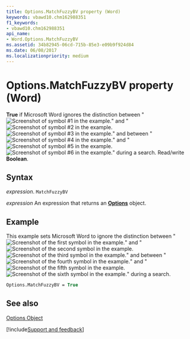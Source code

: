 ```yaml
---
title: Options.MatchFuzzyBV property (Word)
keywords: vbawd10.chm162988351
f1_keywords:
- vbawd10.chm162988351
api_name:
- Word.Options.MatchFuzzyBV
ms.assetid: 34b82945-06cd-715b-85e3-e09b9f924d84
ms.date: 06/08/2017
ms.localizationpriority: medium
---
```



# Options.MatchFuzzyBV property (Word)

 **True** if Microsoft Word ignores the distinction between "
![Screenshot of symbol #1 in the example.](../images/fe143_ZA06051648.gif)" and "
![Screenshot of symbol #2 in the example.](../images/fe267_ZA06051746.gif)
![Screenshot of symbol #3 in the example.](../images/fe268_ZA06051747.gif)" and between "
![Screenshot of symbol #4 in the example.](../images/fe278_ZA06051757.gif)" and "
![Screenshot of symbol #5 in the example.](../images/fe238_ZA06051718.gif)
![Screenshot of symbol #6 in the example.](../images/fe268_ZA06051747.gif)" during a search. Read/write **Boolean**.


## Syntax

_expression_. `MatchFuzzyBV`

 _expression_ An expression that returns an **[Options](Word.Options.md)** object.


## Example

This example sets Microsoft Word to ignore the distinction between "
![Screenshot of the first symbol in the example.](../images/fe143_ZA06051648.gif)" and "
![Screenshot of the second symbol in the example.](../images/fe267_ZA06051746.gif)
![Screenshot of the third symbol in the example.](../images/fe268_ZA06051747.gif)" and between "
![Screenshot of the fourth symbol in the example.](../images/fe278_ZA06051757.gif)" and "
![Screenshot of the fifth symbol in the example.](../images/fe238_ZA06051718.gif)
![Screenshot of the sixth symbol in the example.](../images/fe268_ZA06051747.gif)" during a search.


```vb
Options.MatchFuzzyBV = True
```


## See also


[Options Object](Word.Options.md)

[!include[Support and feedback](~/includes/feedback-boilerplate.md)]